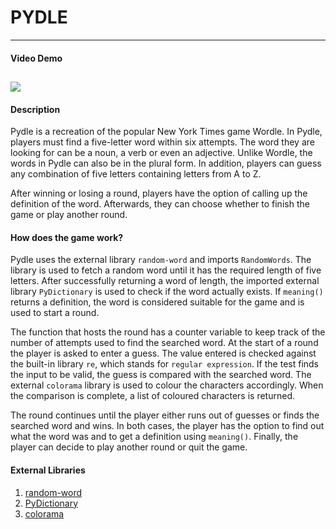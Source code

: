 # PYDLE
---
#### Video Demo
[![](https://i9.ytimg.com/vi_webp/D83o551FARc/mqdefault.webp?v=65981c18&sqp=CMi34KwG&rs=AOn4CLAw907s2N5KyFdeRUmG_y39XrD_yQ)](https://www.youtube.com/watch?v=D83o551FARc)
---
#### Description
Pydle is a recreation of the popular New York Times game Wordle. In Pydle, players must find a five-letter word within six attempts. The word they are looking for can be a noun, a verb or even an adjective. Unlike Wordle, the words in Pydle can also be in the plural form. In addition, players can guess any combination of five letters containing letters from A to Z.

After winning or losing a round, players have the option of calling up the definition of the word. Afterwards, they can choose whether to finish the game or play another round.

#### How does the game work?
Pydle uses the external library `random-word` and imports `RandomWords`. The library is used to fetch a random word until it has the required length of five letters. After successfully returning a word of length, the imported external library `PyDictionary` is used to check if the word actually exists. If `meaning()` returns a definition, the word is considered suitable for the game and is used to start a round.

The function that hosts the round has a counter variable to keep track of the number of attempts used to find the searched word. At the start of a round the player is asked to enter a guess. The value entered is checked against the built-in library `re`, which stands for `regular expression`. If the test finds the input to be valid, the guess is compared with the searched word. The external `colorama` library is used to colour the characters accordingly. When the comparison is complete, a list of coloured characters is returned.

The round continues until the player either runs out of guesses or finds the searched word and wins. In both cases, the player has the option to find out what the word was and to get a definition using `meaning()`.  Finally, the player can decide to play another round or quit the game.

#### External Libraries
1. [random-word](https://pypi.org/project/Random-Word/)
2. [PyDictionary](https://pypi.org/project/PyDictionary/)
3. [colorama](https://pypi.org/project/colorama/)
